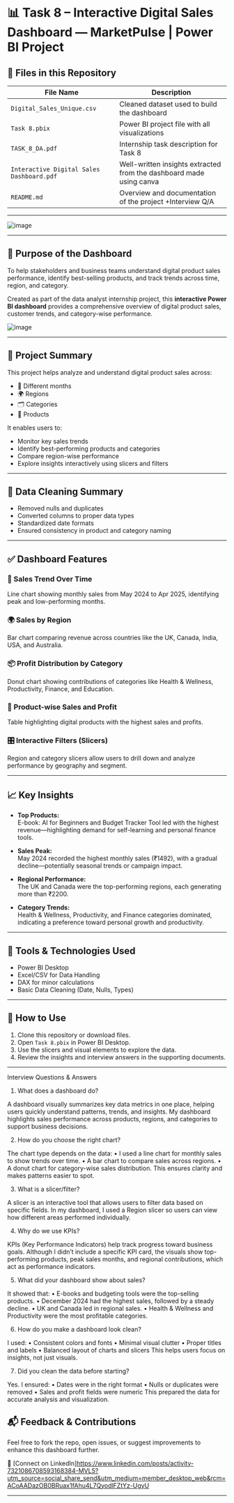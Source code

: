 # 📊 Task 8 – Interactive Digital Sales Dashboard — MarketPulse | Power BI Project


## 📁 Files in this Repository

| File Name                              | Description                                         |
|---------------------------------------|-----------------------------------------------------|
| `Digital_Sales_Unique.csv`            | Cleaned dataset used to build the dashboard         |
| `Task 8.pbix`                          | Power BI project file with all visualizations       |
| `TASK_8_DA.pdf`                        | Internship task description for Task 8              |
| `Interactive Digital Sales Dashboard.pdf`  | Well-written insights extracted from the dashboard made using canva |
| `README.md`                            | Overview and documentation of the project +Interview Q/A    |

---
![image](https://github.com/user-attachments/assets/a59fc084-70f0-4543-9634-ac3e03f7c0ef)



---

## 🎯 Purpose of the Dashboard

To help stakeholders and business teams understand digital product sales performance, identify best-selling products, and track trends across time, region, and category.

Created as part of the data analyst internship project, this **interactive Power BI dashboard** provides a comprehensive overview of digital product sales, customer trends, and category-wise performance.

![image](https://github.com/user-attachments/assets/b258694a-fae4-4964-9a31-3e992adef1d3)


---

## 📌 Project Summary

This project helps analyze and understand digital product sales across:

- 📅 Different months  
- 🌍 Regions  
- 🗂️ Categories  
- 🛒 Products  

It enables users to:

- Monitor key sales trends  
- Identify best-performing products and categories  
- Compare region-wise performance  
- Explore insights interactively using slicers and filters  

---

## 🧹 Data Cleaning Summary

- Removed nulls and duplicates  
- Converted columns to proper data types  
- Standardized date formats  
- Ensured consistency in product and category naming  

---



## ✅ Dashboard Features

### 📅 Sales Trend Over Time  
Line chart showing monthly sales from May 2024 to Apr 2025, identifying peak and low-performing months.

### 🌍 Sales by Region  
Bar chart comparing revenue across countries like the UK, Canada, India, USA, and Australia.

### 📦 Profit Distribution by Category  
Donut chart showing contributions of categories like Health & Wellness, Productivity, Finance, and Education.

### 🎯 Product-wise Sales and Profit  
Table highlighting digital products with the highest sales and profits.

### 🎛️ Interactive Filters (Slicers)  
Region and category slicers allow users to drill down and analyze performance by geography and segment.

---

## 📈 Key Insights

- **Top Products:**  
  E-book: AI for Beginners and Budget Tracker Tool led with the highest revenue—highlighting demand for self-learning and personal finance tools.

- **Sales Peak:**  
  May 2024 recorded the highest monthly sales (₹1492), with a gradual decline—potentially seasonal trends or campaign impact.

- **Regional Performance:**  
  The UK and Canada were the top-performing regions, each generating more than ₹2200.

- **Category Trends:**  
  Health & Wellness, Productivity, and Finance categories dominated, indicating a preference toward personal growth and productivity.

---

## 🔧 Tools & Technologies Used

- Power BI Desktop  
- Excel/CSV for Data Handling  
- DAX for minor calculations  
- Basic Data Cleaning (Date, Nulls, Types)

---

## 📌 How to Use

1. Clone this repository or download files.  
2. Open `Task 8.pbix` in Power BI Desktop.  
3. Use the slicers and visual elements to explore the data.  
4. Review the insights and interview answers in the supporting documents.

---
Interview Questions & Answers 
1. What does a dashboard do? 

A dashboard visually summarizes key data metrics in one place, helping users quickly understand 
patterns, trends, and insights. My dashboard highlights sales performance across products, regions, 
and categories to support business decisions.

2. How do you choose the right chart? 
 
 The chart type depends on the data: 
• I used a line chart for monthly sales to show trends over time. 
• A bar chart to compare sales across regions. 
• A donut chart for category-wise sales distribution. This ensures clarity and makes patterns 
easier to spot.

3. What is a slicer/filter? 

A slicer is an interactive tool that allows users to filter data based on specific fields. In my dashboard, 
I used a Region slicer so users can view how different areas performed individually.

4. Why do we use KPIs? 

KPIs (Key Performance Indicators) help track progress toward business goals. Although I didn’t 
include a specific KPI card, the visuals show top-performing products, peak sales months, and 
regional contributions, which act as performance indicators.

5. What did your dashboard show about sales? 

It showed that: 
• E-books and budgeting tools were the top-selling products. 
• December 2024 had the highest sales, followed by a steady decline. 
• UK and Canada led in regional sales. 
• Health & Wellness and Productivity were the most profitable categories.

6. How do you make a dashboard look clean? 

I used: 
• Consistent colors and fonts 
• Minimal visual clutter 
• Proper titles and labels 
• Balanced layout of charts and slicers 
This helps users focus on insights, not just visuals.

7. Did you clean the data before starting? 

Yes. I ensured: 
• Dates were in the right format 
• Nulls or duplicates were removed 
• Sales and profit fields were numeric 
This prepared the data for accurate analysis and visualization. 

## 📬 Feedback & Contributions

Feel free to fork the repo, open issues, or suggest improvements to enhance this dashboard further.

📎 [Connect on LinkedIn]https://www.linkedin.com/posts/activity-7321086708593168384-MVL5?utm_source=social_share_send&utm_medium=member_desktop_web&rcm=ACoAADazOB0BRuax1fAhu4L7QyodlFZtYz-UgyU

---
